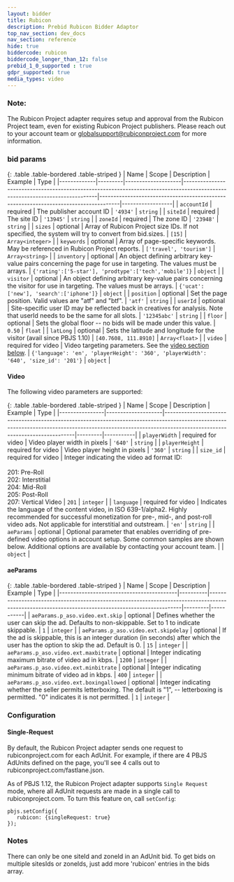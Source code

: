 ```yaml
---
layout: bidder
title: Rubicon
description: Prebid Rubicon Bidder Adaptor
top_nav_section: dev_docs
nav_section: reference
hide: true
biddercode: rubicon
biddercode_longer_than_12: false
prebid_1_0_supported : true
gdpr_supported: true
media_types: video
---
```



### Note:
The Rubicon Project adapter requires setup and approval from the Rubicon Project team, even for existing Rubicon Project publishers. Please reach out to your account team or globalsupport@rubiconproject.com for more information.

### bid params

{: .table .table-bordered .table-striped }
| Name         | Scope              | Description                                                                                                                 | Example                                                                             | Type             |
|-------------|---------|--------------------|-----------------------------------------------------------------------------------------------------------------------------|-------------------------------------------------------------------------------------|------------------|
| `accountId`    | required           | The publisher account ID                                                                                                    | `'4934'`                                                                            | `string`         |
| `siteId`       | required           | The site ID                                                                                                                 | `'13945'`                                                                           | `string`         |
| `zoneId`       | required           | The zone ID                                                                                                                 | `'23948'`                                                                           | `string`         |
| `sizes`        | optional           | Array of Rubicon Project size IDs. If not specified, the system will try to convert from bid.sizes.                         | `[15]`                                                                              | `Array<integer>` |
| `keywords`     | optional           | Array of page-specific keywords. May be referenced in Rubicon Project reports.                                              | `['travel', 'tourism']`                                                             | `Array<string>`  |
| `inventory`   | optional           | An object defining arbitrary key-value pairs concerning the page for use in targeting. The values must be arrays.           | `{'rating':['5-star'], 'prodtype':['tech','mobile']}`                               | `object`         |
| `visitor`      | optional           | An object defining arbitrary key-value pairs concerning the visitor for use in targeting. The values must be arrays.        | `{'ucat':['new'], 'search':['iphone']}`                                             | `object`         |
| `position`     | optional           | Set the page position. Valid values are "atf" and "btf".                                                                    | `'atf'`                                                                             | `string`         |
| `userId`       | optional           | Site-specific user ID may be reflected back in creatives for analysis. Note that userId needs to be the same for all slots. | `'12345abc'`                                                                        | `string`         |
| `floor`       | optional           | Sets the global floor -- no bids will be made under this value.                                                             | `0.50`                                                                              | `float`          |
| `latLong`     | optional           | Sets the latitude and longitude for the visitor (avail since PBJS 1.10)                                                                            | `[40.7608, 111.8910]`                                                               | `Array<float>`   |
| `video`       | required for video | Video targeting parameters. See the [video section below](#rubicon-video).                                                  | `{'language': 'en', 'playerHeight': '360', 'playerWidth': '640', 'size_id': '201'}` | `object`         |

<a name="rubicon-video"></a>

#### Video

The following video parameters are supported:

{: .table .table-bordered .table-striped }
| Name           | Scope              | Description                                                                                                                                                                                              | Example | Type      |
|----------------|--------------------|----------------------------------------------------------------------------------------------------------------------------------------------------------------------------------------------------------|---------|-----------|
| `playerWidth`  | required for video | Video player width in pixels                                                                                                                                                                             | `'640'` | `string`  |
| `playerHeight` | required for video | Video player height in pixels                                                                                                                                                                            | `'360'` | `string`  |
| `size_id`      | required for video | Integer indicating the video ad format ID:<br/><br/>201: Pre-Roll<br/>202: Interstitial <br/>204: Mid-Roll <br/>205: Post-Roll <br/>207: Vertical Video                                                  | `201`   | `integer` |
| `language`     | required for video | Indicates the language of the content video, in ISO 639-1/alpha2. Highly recommended for successful monetization for pre-, mid-, and post-roll video ads. Not applicable for interstitial and outstream. | `'en'`  | `string`  |
| `aeParams`     | optional           | Optional parameter that enables overriding of pre-defined video options in account setup. Some common samples are shown below. Additional options are available by contacting your account team.         |         | `object`  |

#### aeParams

{: .table .table-bordered .table-striped }
| Name                                     | Scope    | Description                                                                                                                                      | Example | Type      |
|------------------------------------------|----------|--------------------------------------------------------------------------------------------------------------------------------------------------|---------|-----------|
| `aeParams.p_aso.video.ext.skip`          | optional | Defines whether the user can skip the ad. Defaults to non-skippable. Set to 1 to indicate skippable.                                             | `1`     | `integer` |
| `aeParams.p_aso.video.ext.skipdelay`     | optional | If the ad is skippable, this is an integer duration (in seconds) after which the user has the option to skip the ad. Default is 0.               | `15`    | `integer` |
| `aeParams.p_aso.video.ext.maxbitrate`    | optional | Integer indicating maximum bitrate of video ad in kbps.                                                                                          | `1200`  | `integer` |
| `aeParams.p_aso.video.ext.minbitrate`    | optional | Integer indicating minimum bitrate of video ad in kbps.                                                                                          | `400`   | `integer` |
| `aeParams.p_aso.video.ext.boxingallowed` | optional | Integer indicating whether the seller permits letterboxing. The default is "1", -- letterboxing is permitted. "0" indicates it is not permitted. | `1`     | `integer` |

### Configuration

#### Single-Request

By default, the Rubicon Project adapter sends one request to rubiconproject.com for each AdUnit. For example, if there are 4 PBJS AdUnits defined on the page, you'll see 4 calls out to rubiconproject.com/fastlane.json.

As of PBJS 1.12, the Rubicon Project adapter supports `Single Request` mode, where all AdUnit requests are made in a single call to rubiconproject.com. To turn this feature on, call `setConfig`:
```
pbjs.setConfig({
   rubicon: {singleRequest: true}
});
```

### Notes

There can only be one siteId and zoneId in an AdUnit bid. To get bids on multiple sitesIds or zoneIds, just add more 'rubicon' entries in the bids array.

